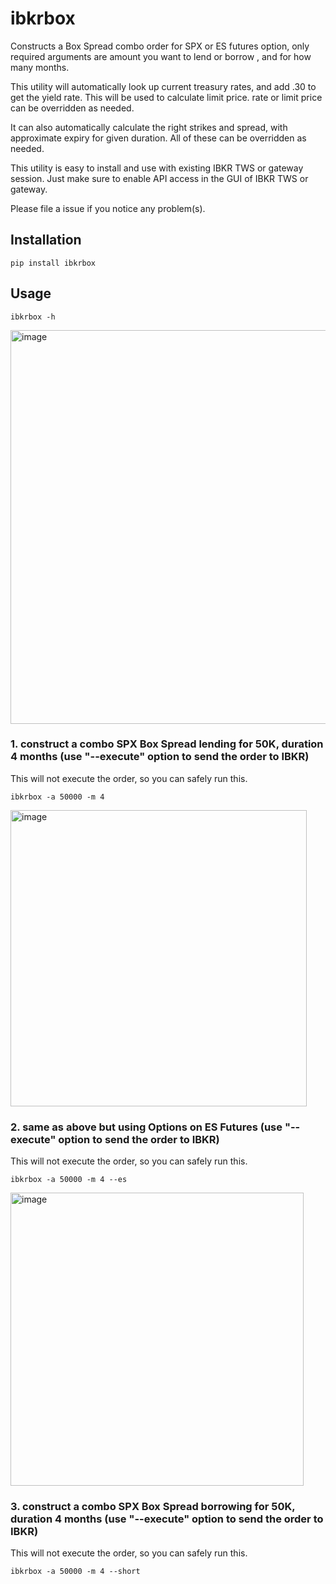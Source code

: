 # ibkrbox
Constructs a Box Spread combo order for SPX or ES futures option, only required arguments are amount you want to lend or borrow , and for how many months.

This utility will automatically look up current treasury rates, and add .30 to get the yield rate. This will be used to calculate limit price. rate or limit price can be overridden as needed.

It can also automatically calculate the right strikes and spread, with approximate expiry for given duration. All of these can be overridden as needed.

This utility is easy to install and use with existing IBKR TWS or gateway session. Just make sure to enable API access in the GUI of IBKR TWS or gateway.

Please file a issue if you notice any problem(s).

## Installation
```code
pip install ibkrbox
```

## Usage

```code
ibkrbox -h
```
<img width="630" alt="image" src="https://user-images.githubusercontent.com/998264/215016906-f72926c9-bada-4430-a2bb-c07db5ea69c6.png">


### 1. construct a combo SPX Box Spread lending for 50K, duration 4 months (use "--execute" option to send the order to IBKR)
This will not execute the order, so you can safely run this.
```code
ibkrbox -a 50000 -m 4
```
<img width="474" alt="image" src="https://user-images.githubusercontent.com/998264/215017182-3577e49f-7787-41c9-b500-303b6afded19.png">


### 2. same as above but using Options on ES Futures (use "--execute" option to send the order to IBKR)
This will not execute the order, so you can safely run this.
```code
ibkrbox -a 50000 -m 4 --es
```
<img width="469" alt="image" src="https://user-images.githubusercontent.com/998264/215017485-1fb9cd8c-bf0c-44e8-8775-7844831a8f85.png">



### 3. construct a combo SPX Box Spread borrowing for 50K, duration 4 months (use "--execute" option to send the order to IBKR) 
This will not execute the order, so you can safely run this.
```code
ibkrbox -a 50000 -m 4 --short
```
